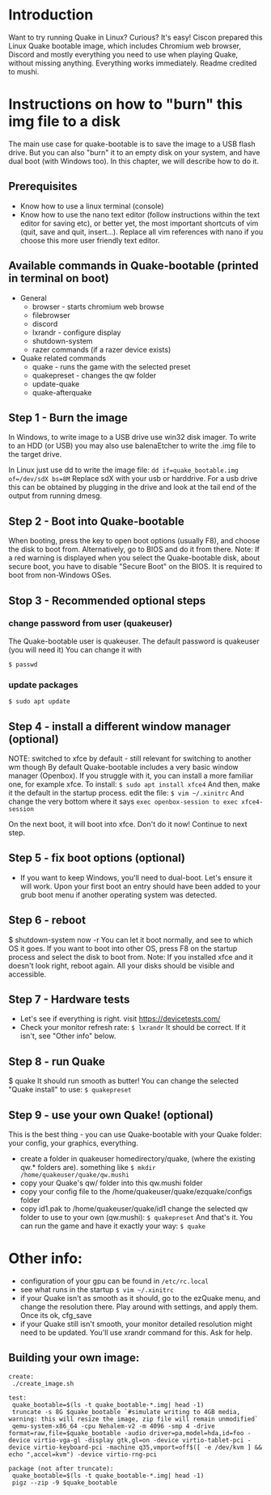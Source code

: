 ﻿# Introduction
Want to try running Quake in Linux? Curious?
It's easy! Ciscon prepared this Linux Quake bootable image, which includes Chromium web browser, Discord and mostly everything you need to use when playing Quake, without missing anything. Everything works immediately.
Readme credited to mushi.

# Instructions on how to "burn" this img file to a disk
The main use case for quake-bootable is to save the image to a USB flash drive. But you can also "burn" it to an empty disk on your system, and have dual boot (with Windows too). In this chapter, we will describe how to do it.

## Prerequisites
- Know how to use a linux terminal (console)
- Know how to use the nano text editor (follow instructions within the text editor for saving etc), or better yet, the most important shortcuts of vim (quit, save and quit, insert...).  Replace all vim references with nano if you choose this more user friendly text editor.

## Available commands in Quake-bootable (printed in terminal on boot)
- General
  - browser - starts chromium web browse
  - filebrowser
  - discord
  - lxrandr - configure display
  - shutdown-system
  - razer commands (if a razer device exists)
- Quake related commands
  - quake - runs the game with the selected preset
  - quakepreset - changes the qw folder
  - update-quake
  - quake-afterquake


## Step 1 - Burn the image
In Windows, to write image to a USB drive use win32 disk imager.  To write to an HDD (or USB) you may also use balenaEtcher to write the .img file to the target drive.

In Linux just use dd to write the image file:
`dd if=quake_bootable.img of=/dev/sdX bs=8M`
Replace sdX with your usb or harddrive.  For a usb drive this can be obtained by plugging in the drive and look at the tail end of the output from running dmesg.

## Step 2 - Boot into Quake-bootable
When booting, press the key to open boot options (usually F8), and choose the disk to boot from.
Alternatively, go to BIOS and do it from there.
Note: If a red warning is displayed when you select the Quake-bootable disk, about secure boot, you have to disable "Secure Boot" on the BIOS. It is required to boot from non-Windows OSes.

## Stop 3 - Recommended optional steps
### change password from user (quakeuser)
The Quake-bootable user is quakeuser. The default password is quakeuser (you will need it)
You can change it with

`$ passwd`

### update packages
`$ sudo apt update`

## Step 4 - install a different window manager (optional)
NOTE: switched to xfce by default - still relevant for switching to another wm though
By default Quake-bootable includes a very basic window manager (Openbox). If you struggle with it, you can install a more familiar one, for example xfce. To install: `$ sudo apt install xfce4`
And then, make it the default in the startup process. edit the file: `$ vim ~/.xinitrc`
And change the very bottom where it says
`exec openbox-session
to
exec xfce4-session`

On the next boot, it will boot into xfce. Don't do it now! Continue to next step.

## Step 5 - fix boot options (optional)
- If you want to keep Windows, you'll need to dual-boot. Let's ensure it will work.
Upon your first boot an entry should have been added to your grub boot menu if another operating system was detected.

## Step 6 - reboot
$ shutdown-system now -r
You can let it boot normally, and see to which OS it goes.
If you want to boot into other OS, press F8 on the startup process and select the disk to boot from.
Note: If you installed xfce and it doesn't look right, reboot again.
All your disks should be visible and accessible.

## Step 7 - Hardware tests
- Let's see if everything is right. visit https://devicetests.com/
- Check your monitor refresh rate: `$ lxrandr`
It should be correct. If it isn't, see "Other info" below.

## Step 8 - run Quake
$ quake
It should run smooth as butter!
You can change the selected "Quake install" to use: `$ quakepreset`

## Step 9 - use your own Quake! (optional)
This is the best thing - you can use Quake-bootable with your Quake folder: your config, your graphics, everything.
- create a folder in quakeuser homedirectory/quake, (where the existing qw.* folders are). something like
`$ mkdir /home/quakeuser/quake/qw.mushi`
- copy your Quake's qw/ folder into this qw.mushi folder
- copy your config file to the /home/quakeuser/quake/ezquake/configs folder
- copy id1.pak to /home/quakeuser/quake/id1
change the selected qw folder to use to your own (qw.mushi):
`$ quakepreset`
And that's it. You can run the game and have it exactly your way:
`$ quake`

# Other info:
- configuration of your gpu can be found in `/etc/rc.local`
- see what runs in the startup `$ vim ~/.xinitrc` 
- if your Quake isn't as smooth as it should, go to the ezQuake menu, and change the resolution there. Play around with settings, and apply them. Once its ok, cfg_save
- if your Quake still isn't smooth, your monitor detailed resolution might need to be updated. You'll use xrandr command for this. Ask for help.


## Building your own image:
```
create:
 ./create_image.sh

test:
 quake_bootable=$(ls -t quake_bootable-*.img| head -1)
 truncate -s 8G $quake_bootable `#simulate writing to 4GB media, warning: this will resize the image, zip file will remain unmodified`
 qemu-system-x86_64 -cpu Nehalem-v2 -m 4096 -smp 4 -drive format=raw,file=$quake_bootable -audio driver=pa,model=hda,id=foo -device virtio-vga-gl -display gtk,gl=on -device virtio-tablet-pci -device virtio-keyboard-pci -machine q35,vmport=off$([ -e /dev/kvm ] && echo ",accel=kvm") -device virtio-rng-pci

package (not after truncate):
 quake_bootable=$(ls -t quake_bootable-*.img| head -1)
 pigz --zip -9 $quake_bootable
```
